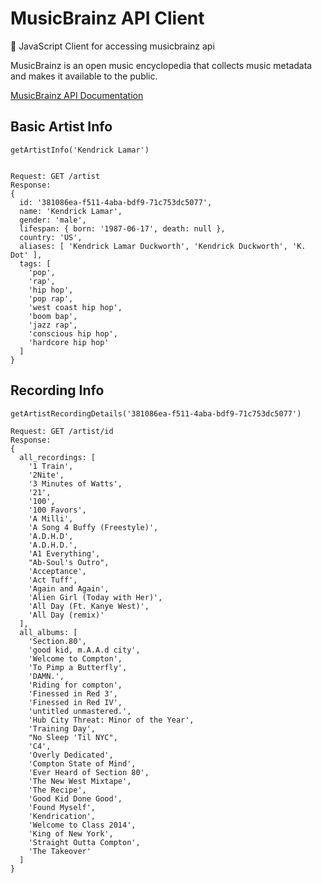 # MusicBrainz API Client
🎵 JavaScript Client for accessing musicbrainz api

MusicBrainz is an open music encyclopedia that collects music metadata and makes it available to the public.

[MusicBrainz API Documentation](https://musicbrainz.org/doc/MusicBrainz_API)

## Basic Artist Info
```
getArtistInfo('Kendrick Lamar')


Request: GET /artist
Response:
{
  id: '381086ea-f511-4aba-bdf9-71c753dc5077',
  name: 'Kendrick Lamar',
  gender: 'male',
  lifespan: { born: '1987-06-17', death: null },
  country: 'US',
  aliases: [ 'Kendrick Lamar Duckworth', 'Kendrick Duckworth', 'K. Dot' ],
  tags: [
    'pop',
    'rap',
    'hip hop',
    'pop rap',
    'west coast hip hop',
    'boom bap',
    'jazz rap',
    'conscious hip hop',
    'hardcore hip hop'
  ]
}
```

## Recording Info
```
getArtistRecordingDetails('381086ea-f511-4aba-bdf9-71c753dc5077')

Request: GET /artist/id
Response:
{
  all_recordings: [
    '1 Train',
    '2Nite',
    '3 Minutes of Watts',
    '21',
    '100',
    '100 Favors',
    'A Milli',
    'A Song 4 Buffy (Freestyle)',
    'A.D.H.D',
    'A.D.H.D.',
    'A1 Everything',
    "Ab-Soul's Outro",
    'Acceptance',
    'Act Tuff',
    'Again and Again',
    'Alien Girl (Today with Her)',
    'All Day (Ft. Kanye West)',
    'All Day (remix)'
  ],
  all_albums: [
    'Section.80',
    'good kid, m.A.A.d city',
    'Welcome to Compton',
    'To Pimp a Butterfly',
    'DAMN.',
    'Riding for compton',
    'Finessed in Red 3',
    'Finessed in Red IV',
    'untitled unmastered.',
    'Hub City Threat: Minor of the Year',
    'Training Day',
    "No Sleep 'Til NYC",
    'C4',
    'Overly Dedicated',
    'Compton State of Mind',
    'Ever Heard of Section 80',
    'The New West Mixtape',
    'The Recipe',
    'Good Kid Done Good',
    'Found Myself',
    'Kendrication',
    'Welcome to Class 2014',
    'King of New York',
    'Straight Outta Compton',
    'The Takeover'
  ]
}
```